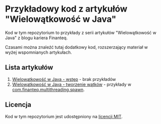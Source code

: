 # Przykładowy kod z artykułów "Wielowątkowość w Java" 

Kod w tym repozytorium to przykłady z serii artykułów "Wielowątkowość w Java" z blogu kariera Finanteq.

Czasami można znaleźć tutaj dodatkowy kod, rozszerzający materiał w wyżej wspomnianych artykułach.

## Lista artykułów

1. [Wielowątkowość w Java - wstęp](https://kariera.finanteq.com/blog/technical-excellence/wielowatkowosc-w-java-wstep/) - brak przykładów
2. [Wielowątkowość w Java - tworzenie wątków](https://kariera.finanteq.com/blog/technical-excellence/wielowatkowosc-w-java-tworzenie-watkow/) - przykłady w [com.finanteq.multithreading.spawn](src/main/java/com/finanteq/multithreading/spawn).

## Licencja

Kod w tym repozytorium jest udostępniony na [licencji MIT](LICENSE).